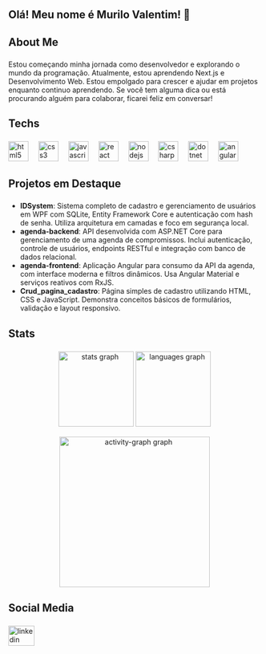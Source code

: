 ## Olá! Meu nome é Murilo Valentim! 👋

<h2 align="left">About Me</h2>

###

<p align="left">Estou começando minha jornada como desenvolvedor e explorando o mundo da programação. Atualmente, estou aprendendo Next.js e Desenvolvimento Web. Estou empolgado para crescer e ajudar em projetos enquanto continuo aprendendo. Se você tem alguma dica ou está procurando alguém para colaborar, ficarei feliz em conversar!</p>

###

<h2 align="left">Techs</h2>

###

<div align="left">
  <img src="https://cdn.jsdelivr.net/gh/devicons/devicon/icons/html5/html5-original.svg" height="40" alt="html5 logo"  />
  <img width="12" />
  <img src="https://cdn.jsdelivr.net/gh/devicons/devicon/icons/css3/css3-original.svg" height="40" alt="css3 logo"  />
  <img width="12" />
  <img src="https://cdn.jsdelivr.net/gh/devicons/devicon/icons/javascript/javascript-original.svg" height="40" alt="javascript logo"  />
  <img width="12" />
  <img src="https://cdn.jsdelivr.net/gh/devicons/devicon/icons/react/react-original.svg" height="40" alt="react logo"  />
  <img width="12" />
  <img src="https://cdn.jsdelivr.net/gh/devicons/devicon/icons/nodejs/nodejs-original.svg" height="40" alt="nodejs logo"  />
  <img width="12" />
  <img src="https://cdn.jsdelivr.net/gh/devicons/devicon/icons/csharp/csharp-original.svg" height="40" alt="csharp logo"  />
  <img width="12" />
  <img src="https://cdn.jsdelivr.net/gh/devicons/devicon/icons/dot-net/dot-net-original.svg" height="40" alt="dotnet logo"  />
  <img width="12" />
  <img src="https://cdn.jsdelivr.net/gh/devicons/devicon/icons/angularjs/angularjs-original.svg" height="40" alt="angular logo"  />
</div>

###

<h2 align="left">Projetos em Destaque</h2>

###

<ul>
  <li><strong>IDSystem</strong>: Sistema completo de cadastro e gerenciamento de usuários em WPF com SQLite, Entity Framework Core e autenticação com hash de senha. Utiliza arquitetura em camadas e foco em segurança local.</li>

  <li><strong>agenda-backend</strong>: API desenvolvida com ASP.NET Core para gerenciamento de uma agenda de compromissos. Inclui autenticação, controle de usuários, endpoints RESTful e integração com banco de dados relacional.</li>

  <li><strong>agenda-frontend</strong>: Aplicação Angular para consumo da API da agenda, com interface moderna e filtros dinâmicos. Usa Angular Material e serviços reativos com RxJS.</li>

  <li><strong>Crud_pagina_cadastro</strong>: Página simples de cadastro utilizando HTML, CSS e JavaScript. Demonstra conceitos básicos de formulários, validação e layout responsivo.</li>
</ul>

###

<h2 align="left">Stats</h2>

###

<div align="center">
  <img src="https://github-readme-stats.vercel.app/api?username=murilo-valentim-dev&hide_title=false&hide_rank=false&show_icons=true&include_all_commits=true&count_private=true&disable_animations=false&theme=react&locale=pt-br&hide_border=false&order=1" height="150" alt="stats graph"  />
  <img src="https://github-readme-stats.vercel.app/api/top-langs?username=murilo-valentim-dev&locale=pt-br&hide_title=false&layout=compact&card_width=320&langs_count=5&theme=react&hide_border=false&order=2" height="150" alt="languages graph"  /><br><br>
  <img src="https://github-readme-activity-graph.vercel.app/graph?username=murilo-valentim-dev&radius=16&theme=react&area=true&order=5" height="300" alt="activity-graph graph"  />
</div>

###

<h2 align="left">Social Media</h2>

###

<div align="left">
  <a href="https://www.linkedin.com/in/murilo-valentim" target="_blank">
    <img src="https://raw.githubusercontent.com/maurodesouza/profile-readme-generator/master/src/assets/icons/social/linkedin/default.svg" width="52" height="40" alt="linkedin logo"  />
  </a>
</div>

###
